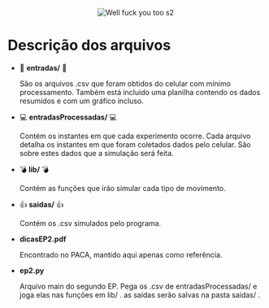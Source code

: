 <p align="center">
  <img src ="http://i.imgur.com/PV7ZGfh.jpg" alt="Well fuck you too s2">
</p>

Descrição dos arquivos
======================

* :iphone: **entradas/** :iphone:

    São os arquivos .csv que foram obtidos do celular com mínimo processamento.
    Também está incluido uma planilha contendo os dados resumidos e com um
    gráfico incluso.

* :computer: **entradasProcessadas/** :computer:

    Contém os instantes em que cada experimento ocorre. Cada arquivo detalha os
    instantes em que foram coletados dados pelo celular. São sobre estes dados
    que a simulação será feita.

* :bomb: **lib/** :bomb:

    Contém as funções que irão simular cada tipo de movimento.
    
* :thumbsup: **saidas/** :thumbsup:

    Contém os .csv simulados pelo programa.

* **dicasEP2.pdf**
    
    Encontrado no PACA, mantido aqui apenas como referência.

* **ep2.py**
    
    Arquivo main do segundo EP. Pega os .csv de entradasProcessadas/ e joga elas
    nas funções em lib/ . as saídas serão salvas na pasta saidas/ .
    

